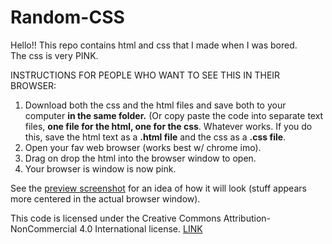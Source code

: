 # Random-CSS
Hello!! This repo contains html and css that I made when I was bored.  
The css is very PINK.  

INSTRUCTIONS FOR PEOPLE WHO WANT TO SEE THIS IN THEIR BROWSER:

1. Download both the css and the html files and save both to your computer **in the same folder.** (Or copy paste the code  into separate text files, **one file for the html, one for the css**. Whatever works. If you do this, save the html text as a **.html file** and the css as a **.css file**.
2. Open your fav web browser (works best w/ chrome imo).
3. Drag on drop the html into the browser window to open.  
4. Your browser is window is now pink.  


See the [preview screenshot](https://github.com/starryEcliipse/Random-CSS/blob/master/Preview.png) for an idea of how it will look (stuff appears more centered in the actual browser window).  

This code is licensed under the Creative Commons Attribution-NonCommercial 4.0 International license. [LINK](https://creativecommons.org/licenses/by-nc/4.0/legalcode)  






